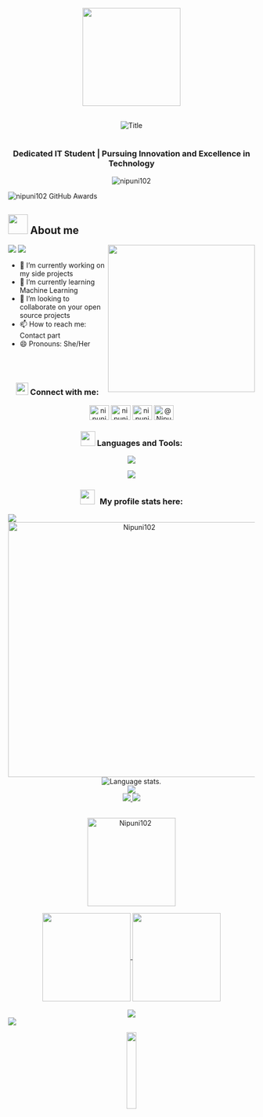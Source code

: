 <p align="center">

  <img src="https://image.myanimelist.net/ui/0YNGMBN7CXMEk-P9BspU4WlXmBe_SGHSnNvwDnnlOFXgoK141ZQMZGqHOwW4COUaA-H7pn7b82XhWJ6H9RN-JR2r3Ga0y_Dm6qoNuOy4HQ_5pyojYSBxN_X8qJc9uVFAVlTXjzR6-iPXyJGc-YQoGztwdaIpDG-mFRbYMwZlW_Q" height="200" />
</p>
﻿
<div align="center">
  <img src="https://readme-typing-svg.herokuapp.com?font=Architects+Daughter&color=%2338C2FF&size=50&center=true&vCenter=true&height=60&width=600&lines=Heyyy!+I'm+Nipuni;Welcome+to+my+profile!" alt="Title"></img>
</div>
<h1></h1>
<h3 align="center">Dedicated IT Student | Pursuing Innovation and Excellence in Technology</h3>

<p align="center"> <img src="https://komarev.com/ghpvc/?username=nipuni102&label=Profile%20views&color=0e75b6&style=flat" alt="nipuni102" /> </p>

<img
    src="https://github-profile-trophy.vercel.app/?username=nipuni102&margin-w=15&margin-h=15&no-bg=true&no-frame=true"
    alt="nipuni102 GitHub Awards">

## <picture><img src = "https://user-images.githubusercontent.com/64439609/213525571-a0b12213-7e89-48df-a45f-153c78f3cf5e.png" width =40px></picture> **About me**

<picture> <img align="right" src="https://github.com/arsentieva/arsentieva/blob/main/code.gif?raw=true" width = 300px></picture>
 <p align="left">
  <img src="https://img.shields.io/badge/Focus-Backend%20Development-dodgerblue" />
  <img src="https://img.shields.io/badge/Languages-English-dodgerblue" />
</p>

- 🔭 I’m currently working on my side projects 
- 🌱 I’m currently learning Machine Learning
- 👯 I’m looking to collaborate on your open source projects
- 📫 How to reach me: Contact part
- 😄 Pronouns: She/Her 
  
<br><br>

<h3 align="center"> 
   <a target="_blank">
    <img src="https://github.com/JayantGoel001/JayantGoel001/blob/master/GIF/Handshake.gif" height="25px" style="max-width:100%;">
  </a>Connect with me:</h3>
 
<p align="center">
<a href="https://linkedin.com/in/nipuni nadeeshani" target="blank"><img align="center" src="https://raw.githubusercontent.com/rahuldkjain/github-profile-readme-generator/master/src/images/icons/Social/linked-in-alt.svg" alt="nipuni nadeeshani" height="30" width="40" /></a>
<a href="https://fb.com/nipuni marasinghe" target="blank"><img align="center" src="https://raw.githubusercontent.com/rahuldkjain/github-profile-readme-generator/master/src/images/icons/Social/facebook.svg" alt="nipuni marasinghe" height="30" width="40" /></a>
<a href="https://instagram.com/nipuni nadeeshani" target="blank"><img align="center" src="https://raw.githubusercontent.com/rahuldkjain/github-profile-readme-generator/master/src/images/icons/Social/instagram.svg" alt="nipuni nadeeshani" height="30" width="40" /></a>
  <a href="https://medium.com/@Nipuni Marasinghe" target="blank"><img align="center" src="https://raw.githubusercontent.com/rahuldkjain/github-profile-readme-generator/master/src/images/icons/Social/medium.svg" alt="@Nipuni Marasinghe" height="30" width="40" /></a>
</p>

<h3 align="center">
  <img src="https://media.giphy.com/media/WUlplcMpOCEmTGBtBW/giphy.gif" width="30"> Languages and Tools:</h3>
<p align="center">
  <a href="https://skillicons.dev">
    <img src="https://skillicons.dev/icons?i=anaconda,aws,bash,bootstrap,c,css,dart,figma,flutter,github,gradle,html,java,js,laravel" />
  </a>
</p>

<p align="center">
  <a href="https://skillicons.dev">
    <img src="https://skillicons.dev/icons?i=powershell,latex,mysql,nodejs,npm,php,postman,photoshop,react,vscode" />
  </a>
</p>

<h3 align="center">
  <img src="https://media.giphy.com/media/iY8CRBdQXODJSCERIr/giphy.gif" width="30" height="30" style="margin-right: 10px;">My profile stats here:</h3>
<img align="center" src="https://user-images.githubusercontent.com/73097560/115834477-dbab4500-a447-11eb-908a-139a6edaec5c.gif">
<div align="center">
<a href="https://github.com/Nipuni102"><img src="https://github-profile-summary-cards.vercel.app/api/cards/profile-details?username=Nipuni102&theme=algolia&hide_border=true"  width="520" alt="Nipuni102"/></a>
  </div>



<div align="center">
  <img src="https://github-readme-stats.vercel.app/api/top-langs/?username=Nipuni102&langs_count=8&theme=algolia" alt="Language stats.">
</div>

<div align="center">
  <a href="https://github.com/Nipuni102">
    <img src="https://github-readme-streak-stats.herokuapp.com?user=Nipuni102&theme=algolia&hide_border=true&exclude_days=Sun" />
  </a>
  
</div>

<div align="center">
  <a href="https://github.com/Nipuni102">
    <img src="http://github-profile-summary-cards.vercel.app/api/cards/stats?username=Nipuni102&theme=algolia" />
    <img src="http://github-profile-summary-cards.vercel.app/api/cards/most-commit-language?username=Nipuni102&theme=algolia" />
  </a>
</div><br>
<div align="center">
<p><img align="center" height="180em" src="https://github-readme-stats.vercel.app/api?username=Nipuni102&show_icons=true&locale=en&theme=algolia" alt="Nipuni102" /></p>
</div>
<div align="center">
<a href="https://github.com/Nipuni102">

<img align="center" src="http://github-profile-summary-cards.vercel.app/api/cards/repos-per-language?username=Nipuni102&theme=algolia&hide_border=true&layout=compact&langs_count=10" height="180em" />

<img align="center" src="http://github-profile-summary-cards.vercel.app/api/cards/productive-time?username=Nipuni102&theme=algolia" height="180em" />
</div>
<br>
<div align="center">
    <img src="https://github-readme-activity-graph.vercel.app/graph?username=Nipuni102&bg_color=011627&color=79d3c3&line=c792ea&point=ffeb95&area=true&hide_border=false" border-radius="15">
</div>

<img align="center" src="https://user-images.githubusercontent.com/73097560/115834477-dbab4500-a447-11eb-908a-139a6edaec5c.gif">
<br>
<p align="center"">
<img src="https://media.giphy.com/media/jpVnC65DmYeyRL4LHS/giphy.gif" width="20%">
</p>

